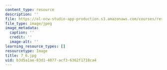 ```yaml
---
content_type: resource
description: ''
file: https://ol-ocw-studio-app-production.s3.amazonaws.com/courses/res-18-006-calculus-revisited-single-variable-calculus-fall-2010/b3d5a1ae83d14077acf36362f1718ca4_7_6.jpg
file_type: image/jpeg
image_metadata:
  caption: ''
  credit: ''
  image-alt: ''
learning_resource_types: []
resourcetype: Image
title: 7_6.jpg
uid: b3d5a1ae-83d1-4077-acf3-6362f1718ca4
---
```


